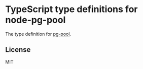 # TypeScript type definitions for node-pg-pool

The type definition for [pg-pool](https://github.com/brianc/node-pg-pool).

## License

MIT
